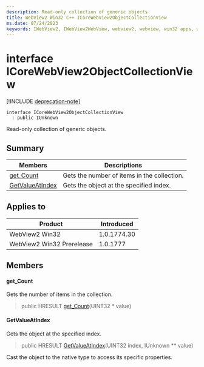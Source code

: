```yaml
---
description: Read-only collection of generic objects.
title: WebView2 Win32 C++ ICoreWebView2ObjectCollectionView
ms.date: 07/24/2023
keywords: IWebView2, IWebView2WebView, webview2, webview, win32 apps, win32, edge, ICoreWebView2, ICoreWebView2Controller, browser control, edge html, ICoreWebView2ObjectCollectionView
---
```


# interface ICoreWebView2ObjectCollectionView

[!INCLUDE [deprecation-note](../includes/deprecation-note.md)]

```
interface ICoreWebView2ObjectCollectionView
  : public IUnknown
```

Read-only collection of generic objects.

## Summary

 Members                        | Descriptions
--------------------------------|---------------------------------------------
[get_Count](#get_count) | Gets the number of items in the collection.
[GetValueAtIndex](#getvalueatindex) | Gets the object at the specified index.

## Applies to

Product                         | Introduced
--------------------------------|---------------------------------------------
WebView2 Win32            |    1.0.1774.30
WebView2 Win32 Prerelease |    1.0.1777

## Members

#### get_Count

Gets the number of items in the collection.

> public HRESULT [get_Count](#get_count)(UINT32 * value)

#### GetValueAtIndex

Gets the object at the specified index.

> public HRESULT [GetValueAtIndex](#getvalueatindex)(UINT32 index, IUnknown ** value)

Cast the object to the native type to access its specific properties.

